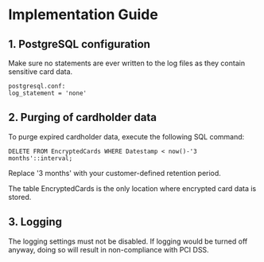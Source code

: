 # Implementation Guide

## 1. PostgreSQL configuration

Make sure no statements are ever written to the log files as they contain sensitive card data.

    postgresql.conf:
    log_statement = 'none'

## 2. Purging of cardholder data

To purge expired cardholder data, execute the following SQL command:

    DELETE FROM EncryptedCards WHERE Datestamp < now()-'3 months'::interval;

Replace '3 months' with your customer-defined retention period.

The table EncryptedCards is the only location where encrypted card data is stored.

## 3. Logging

The logging settings must not be disabled.
If logging would be turned off anyway, doing so will result in non-compliance with PCI DSS.

